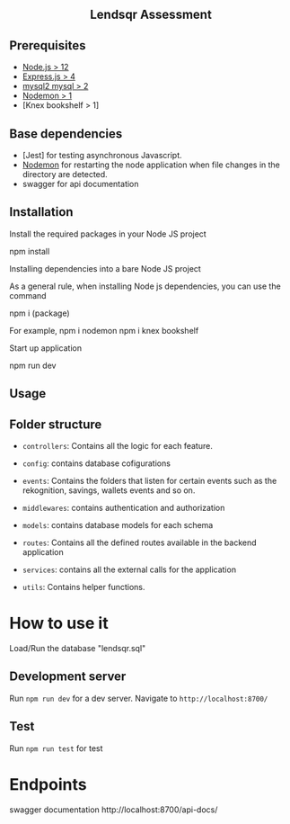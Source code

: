 <p align="center">

  <h2 align="center">Lendsqr Assessment</h2>
</p>


<p h3 align="center">
 <aSystem that allow user to create account, fund it, transfer funds to another users and withdraw funds
</p>

## Prerequisites

- [Node.js > 12](https://nodejs.org "Node Js")
- [Express.js > 4](https://expressjs.com/ "Express JS")
- [mysql2 mysql > 2](https://www.npmjs.com/package/mysql2 "MySql2")
- [Nodemon > 1](https://www.npmjs.com/package/nodemon "Nodemon")
- [Knex bookshelf > 1]

## Base dependencies

- [Jest] for testing asynchronous Javascript.
- [Nodemon](https://www.npmjs.com/package/nodemon "Nodemon") for restarting the node application when file changes in the directory are detected.
- swagger for api documentation




## Installation

Install the required packages in your Node JS project


npm install



Installing dependencies into a bare Node JS project

As a general rule, when installing Node js dependencies, you can use the command 

npm i (package)

For example, 
npm i nodemon
npm i knex bookshelf




Start up application



npm run dev


<!-- Work on installation process -->

## Usage

## Folder structure


  - `controllers`: Contains all the logic for each feature.
  - `config`: contains database cofigurations  

  - `events`: Contains the folders that listen for certain events such as the rekognition, savings, wallets events and so on.

  - `middlewares`: contains authentication and authorization
  - `models`: contains database models for each schema
  - `routes`: Contains all the defined routes available in the backend application
  - `services`: contains all the external calls for the application
  - `utils`: Contains helper functions. 
  



# How to use it
Load/Run the database "lendsqr.sql"

## Development server

Run `npm run dev` for a dev server. Navigate to `http://localhost:8700/`

## Test
Run `npm run test` for test 

# Endpoints 
swagger documentation 
http://localhost:8700/api-docs/

